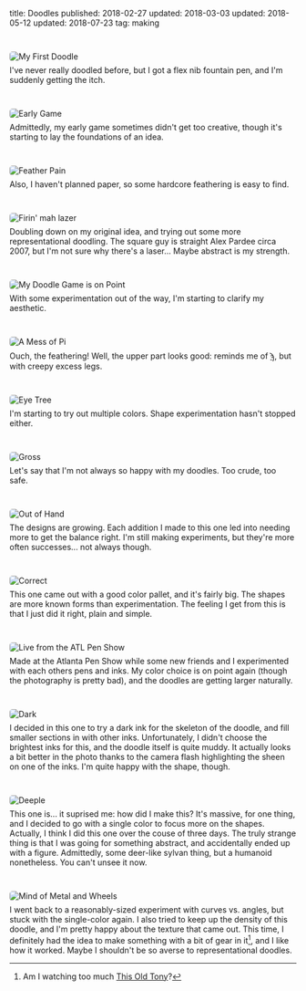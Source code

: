 title: Doodles
published: 2018-02-27
updated: 2018-03-03
updated: 2018-05-12
updated: 2018-07-23
tag: making

<style>
    img {
        display: block; max-width: 50em;
        margin: auto; margin-top: 3em; margin-bottom: 0.5em;
        border-radius: 5px;
    }
</style>

![My First Doodle](/static/doodles/001.png)
I've never really doodled before, but I got a flex nib fountain pen, and I'm suddenly getting the itch.

![Early Game](/static/doodles/002.png)
Admittedly, my early game sometimes didn't get too creative, though it's starting to lay the foundations of an idea.

![Feather Pain](/static/doodles/003.png)
Also, I haven't planned paper, so some hardcore feathering is easy to find.

![Firin' mah lazer](/static/doodles/004.png)
Doubling down on my original idea, and trying out some more representational doodling.
The square guy is straight Alex Pardee circa 2007, but I'm not sure why there's a laser...
Maybe abstract is my strength.

![My Doodle Game is on Point](/static/doodles/005.png)
With some experimentation out of the way, I'm starting to clarify my aesthetic.

![A Mess of Pi](/static/doodles/006.png)
Ouch, the feathering!
Well, the upper part looks good: reminds me of [ϡ](https://en.wikipedia.org/wiki/Sampi), but with creepy excess legs.

![Eye Tree](/static/doodles/007.png)
I'm starting to try out multiple colors.
Shape experimentation hasn't stopped either.

![Gross](/static/doodles/008.png)
Let's say that I'm not always so happy with my doodles.
Too crude, too safe.

![Out of Hand](/static/doodles/009.png)
The designs are growing.
Each addition I made to this one led into needing more to get the balance right.
I'm still making experiments, but they're more often successes... not always though.

![Correct](/static/doodles/010.png)
This one came out with a good color pallet, and it's fairly big.
The shapes are more known forms than experimentation.
The feeling I get from this is that I just did it right, plain and simple.

![Live from the ATL Pen Show](/static/doodles/011.png)
Made at the Atlanta Pen Show while some new friends and I experimented with each others pens and inks.
My color choice is on point again (though the photography is pretty bad), and the doodles are getting larger naturally.

![Dark](/static/doodles/012.png)
I decided in this one to try a dark ink for the skeleton of the doodle, and fill smaller sections in with other inks.
Unfortunately, I didn't choose the brightest inks for this, and the doodle itself is quite muddy.
It actually looks a bit better in the photo thanks to the camera flash highlighting the sheen on one of the inks.
I'm quite happy with the shape, though.

![Deeple](/static/doodles/013.png)
This one is... it suprised me: how did I make this?
It's massive, for one thing, and I decided to go with a single color to focus more on the shapes.
Actually, I think I did this one over the couse of three days.
The truly strange thing is that I was going for something abstract, and accidentally ended up with a figure.
Admittedly, some deer-like sylvan thing, but a humanoid nonetheless.
You can't unsee it now.

![Mind of Metal and Wheels](/static/doodles/014.png)
I went back to a reasonably-sized experiment with curves vs. angles, but stuck with the single-color again.
I also tried to keep up the density of this doodle, and I'm pretty happy about the texture that came out.
This time, I definitely had the idea to make something with a bit of gear in it[^this-old-tony], and I like how it worked.
Maybe I shouldn't be so averse to representational doodles.

[^this-old-tony]: Am I watching too much [This Old Tony](https://www.youtube.com/channel/UC5NO8MgTQKHAWXp6z8Xl7yQ)?